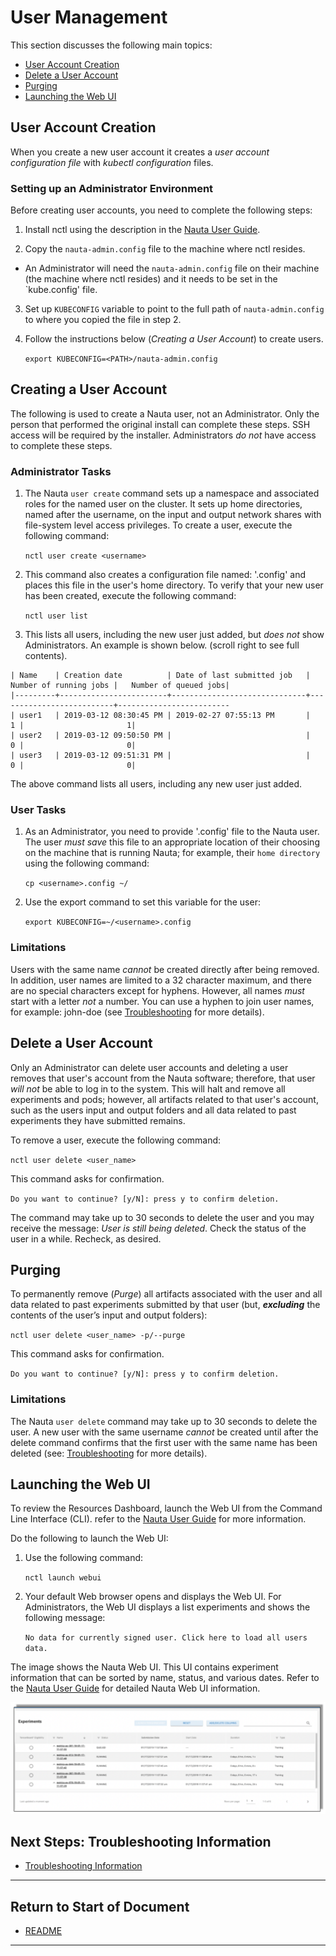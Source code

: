 # User Management 

This section discusses the following main topics: 

- [User Account Creation](#user-account-creation)  
- [Delete a User Account](#delete-a-user-account)
- [Purging](#purging)
- [Launching the Web UI](#launching-the-web-ui)

## User Account Creation

When you create a new user account it creates a _user account configuration file_ with _kubectl configuration_ files. 

### Setting up an Administrator Environment

Before creating user accounts, you need to complete the following steps:

1. Install nctl using the description in the [Nauta User Guide](/docs/user-guide).
   
2. Copy the `nauta-admin.config` file to the machine where nctl resides.  

- An Administrator will need the `nauta-admin.config` file on their machine (the machine where nctl resides) and it needs to be set in the `kube.config' file.

3. Set up `KUBECONFIG` variable to point to the full path of `nauta-admin.config` to where you copied the file in step 2. 

4. Follow the instructions below (_Creating a User Account_) to create users.

   `export KUBECONFIG=<PATH>/nauta-admin.config`

## Creating a User Account

The following is used to create a Nauta user, not an Administrator. Only the person that performed the original install can complete these steps. SSH access will be required by the installer. Administrators _do not_ have access to complete these steps. 

### Administrator Tasks

1. The Nauta `user create` command sets up a namespace and associated roles for the named user on the cluster. It sets up home directories, named after the username, on the input and output network shares with file-system level access privileges. To create a user, execute the following command:
 
   `nctl user create <username>`

2. This command also creates a configuration file named: '<username>.config' and places this file in the user's home directory. To verify that your new user has been created, execute the following command:

   `nctl user list`

3. This lists all users, including the new user just added, but _does not_ show Administrators. An example is shown below. (scroll right to see full contents). 

```
| Name    | Creation date          | Date of last submitted job   |   Number of running jobs |   Number of queued jobs|
|---------+------------------------+------------------------------+--------------------------+-------------------------
| user1   | 2019-03-12 08:30:45 PM | 2019-02-27 07:55:13 PM       |                        1 |                       1|
| user2   | 2019-03-12 09:50:50 PM |                              |                        0 |                       0|
| user3   | 2019-03-12 09:51:31 PM |                              |                        0 |                       0|

```

The above command lists all users, including any new user just added.

### User Tasks

1. As an Administrator, you need to provide '<username>.config' file to the Nauta user. The user _must save_ this file to an appropriate location of their choosing on the machine that is running Nauta; for example, their `home directory` using the following command:
   
   `cp <username>.config ~/`

2. Use the export command to set this variable for the user:

   `export KUBECONFIG=~/<username>.config`

### Limitations

Users with the same name _cannot_ be created directly after being removed. In addition, user names are limited to a 32 character maximum, and there are no special characters except for hyphens. However, all names _must_ start with a letter _not_ a number. You can use a hyphen to join user names, for example: john-doe (see [Troubleshooting](../Troubleshooting/T.md) for more details). 


## Delete a User Account

Only an Administrator can delete user accounts and deleting a user removes that user's account from the Nauta software; therefore, that user _will not_ be able to log in to the system. This will halt and remove all experiments and pods; however, all artifacts related to that user's account, such as the users input and output folders and all data related to past experiments they have submitted remains. 

To remove a user, execute the following command:

 `nctl user delete <user_name>`

This command asks for confirmation. 

`Do you want to continue? [y/N]: press y to confirm deletion.`

The command may take up to 30 seconds to delete the user and you may receive the message: _User is still being deleted_. Check the status of the user in a while. Recheck, as desired.

## Purging

To permanently remove (_Purge_) all artifacts associated with the user and all data related to past experiments submitted by that user (but, _**excluding**_ the contents of the user’s input and output folders): 

`nctl user delete <user_name> -p/--purge`

This command asks for confirmation. 

`Do you want to continue? [y/N]: press y to confirm deletion.`
      
### Limitations	

The Nauta `user delete` command may take up to 30 seconds to delete the user. A new user with the same username _cannot_ be created until after the delete command confirms that the first user with the same name has been deleted (see: [Troubleshooting](../Troubleshooting/T.md) for more details).

## Launching the Web UI 

To review the Resources Dashboard, launch the Web UI from the Command Line Interface (CLI). refer to the [Nauta User Guide](../user-guide/) for more information.  

Do the following to launch the Web UI:

1. Use the following command:

   `nctl launch webui` 
    
2. Your default Web browser opens and displays the Web UI. For Administrators, the Web UI displays a list experiments and shows the following message:

   `No data for currently signed user. Click here to load all users data.`

The image shows the Nauta Web UI. This UI contains experiment information that can be sorted by name, status, and various dates. Refer to the [Nauta User Guide](/docs/user-guide) for detailed Nauta Web UI information.  

![New Users Added](../Z_examples/WEB.PNG)


## Next Steps: Troubleshooting Information

* [Troubleshooting Information](../Troubleshooting/T.md)

----------------------

## Return to Start of Document

* [README](../README.md)

----------------------

